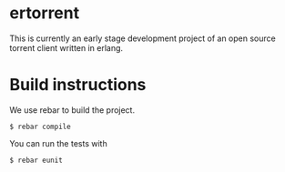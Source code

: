 # ertorrent

This is currently an early stage development project of an open
source torrent client written in erlang.

# Build instructions

We use rebar to build the project.

    $ rebar compile

You can run the tests with

    $ rebar eunit
